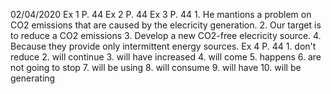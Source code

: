 02/04/2020
    Ex 1 P. 44
    Ex 2 P. 44
    Ex 3 P. 44
        1. He mantions a problem on CO2 emissions that are caused by the elecricity generation.
        2. Our target is to  reduce a CO2 emissions
        3. Develop a new CO2-free elecricity source.
        4. Because they provide only intermittent energy sources.
    Ex 4 P. 44
        1. don't reduce
        2. will continue
        3. will have increased
        4. will come
        5. happens
        6. are not going to stop
        7. will be using
        8. will consume
        9. will have
        10. will be generating